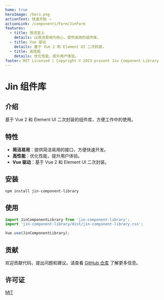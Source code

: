 ```yaml
---
home: true
heroImage: /hero.png
actionText: 快速开始 →
actionLink: /components/Form/JinForm
features:
  - title: 简洁至上
    details: 以简洁易用为核心，提供高效的组件库。
  - title: Vue 驱动
    details: 基于 Vue 2 和 Element UI 二次封装。
  - title: 高性能
    details: 优化性能，提升用户体验。
footer: MIT Licensed | Copyright © 2023-present Jin Component Library
---
```


# Jin 组件库

## 介绍

基于 Vue 2 和 Element UI 二次封装的组件库，方便工作中的使用。

## 特性

- **简洁易用**：提供简洁易用的接口，方便快速开发。
- **高性能**：优化性能，提升用户体验。
- **Vue 驱动**：基于 Vue 2 和 Element UI 二次封装。

## 安装

```bash
npm install jin-component-library
```

## 使用

```javascript
import JinComponentLibrary from 'jin-component-library';
import 'jin-component-library/dist/jin-component-library.css';

Vue.use(JinComponentLibrary);
```

## 贡献

欢迎贡献代码，提出问题和建议。请查看 [GitHub 仓库](https://github.com/your-repo) 了解更多信息。

## 许可证

[MIT](https://opensource.org/licenses/MIT)

